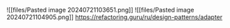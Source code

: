 ![[files/Pasted image 20240721103651.png]]
![[files/Pasted image 20240721104905.png]]
https://refactoring.guru/ru/design-patterns/adapter